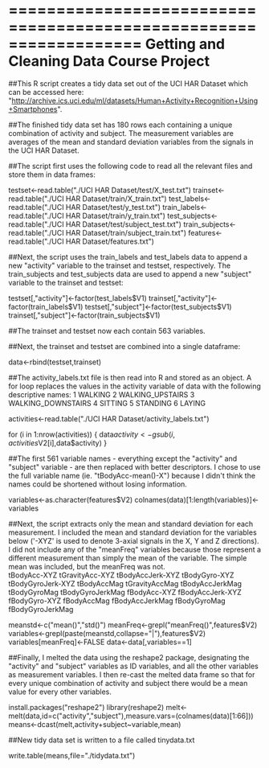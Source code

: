 ==================================================================
Getting and Cleaning Data
Course Project
==================================================================

##This R script creates a tidy data set out of the UCI HAR Dataset which can be accessed here: "http://archive.ics.uci.edu/ml/datasets/Human+Activity+Recognition+Using+Smartphones".

##The finished tidy data set has 180 rows each containing a unique combination of activity and subject. The measurement variables are averages of the mean and standard deviation variables from the signals in the UCI HAR Dataset. 

##The script first uses the following code to read all the relevant files and store them in data frames:
        
testset<-read.table("./UCI HAR Dataset/test/X_test.txt")
trainset<-read.table("./UCI HAR Dataset/train/X_train.txt")
test_labels<-read.table("./UCI HAR Dataset/test/y_test.txt")
train_labels<-read.table("./UCI HAR Dataset/train/y_train.txt")
test_subjects<-read.table("./UCI HAR Dataset/test/subject_test.txt")
train_subjects<-read.table("./UCI HAR Dataset/train/subject_train.txt")
features<-read.table("./UCI HAR Dataset/features.txt")

##Next, the script uses the train_labels and test_labels data to append a new "activity" variable to the trainset and testset, respectively. The train_subjects and test_subjects data are used to append a new "subject" variable to the trainset and testset:

testset[,"activity"]<-factor(test_labels$V1)
trainset[,"activity"]<-factor(train_labels$V1)
testset[,"subject"]<-factor(test_subjects$V1)
trainset[,"subject"]<-factor(train_subjects$V1)

##The trainset and testset now each contain 563 variables.

##Next, the trainset and testset are combined into a single dataframe:

data<-rbind(testset,trainset)

##The activity_labels.txt file is then read into R and stored as an object. A for loop replaces the values in the activity variable of data with the following descriptive names:
1 WALKING
2 WALKING_UPSTAIRS
3 WALKING_DOWNSTAIRS
4 SITTING
5 STANDING
6 LAYING

activities<-read.table("./UCI HAR Dataset/activity_labels.txt")

for (i in 1:nrow(activities)) {
        data$activity<-gsub(i,activities$V2[i],data$activity)
}

##The first 561 variable names - everything except the "activity" and "subject" variable - are then replaced with better descriptors. I chose to use the full variable name (ie. "tBodyAcc-mean()-X") because I didn't think the names could be shortened without losing information. 
        
variables<-as.character(features$V2)
colnames(data)[1:length(variables)]<-variables

##Next, the script extracts only the mean and standard deviation for each measurement. I included the mean and standard deviation for the variables below ('-XYZ' is used to denote 3-axial signals in the X, Y and Z directions). I did not include any of the "meanFreq" variables because those represent a different measurement than simply the mean of the variable. The simple mean was included, but the meanFreq was not.   
tBodyAcc-XYZ
tGravityAcc-XYZ
tBodyAccJerk-XYZ
tBodyGyro-XYZ
tBodyGyroJerk-XYZ
tBodyAccMag
tGravityAccMag
tBodyAccJerkMag
tBodyGyroMag
tBodyGyroJerkMag
fBodyAcc-XYZ
fBodyAccJerk-XYZ
fBodyGyro-XYZ
fBodyAccMag
fBodyAccJerkMag
fBodyGyroMag
fBodyGyroJerkMag

meanstd<-c("mean()","std()")
meanFreq<-grepl("meanFreq()",features$V2)
variables<-grepl(paste(meanstd,collapse="|"),features$V2)
variables[meanFreq]<-FALSE
data<-data[,variables==1]

##Finally, I melted the data using the reshape2 package, designating the "activity" and "subject" variables as ID variables, and all the other variables as measurement variables. I then re-cast the melted data frame so that for every unique combination of activity and subject there would be a mean value for every other variables. 
        
install.packages("reshape2")
library(reshape2)
melt<-melt(data,id=c("activity","subject"),measure.vars=(colnames(data)[1:66]))
means<-dcast(melt,activity+subject~variable,mean)

##New tidy data set is written to a file called tinydata.txt

write.table(means,file="./tidydata.txt")